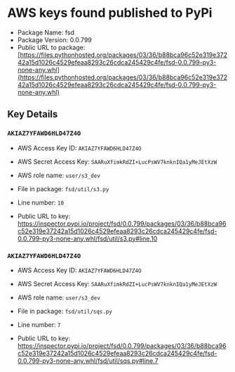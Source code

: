 # AWS keys found published to PyPi

* Package Name: fsd
* Package Version: 0.0.799
* Public URL to package: [https://files.pythonhosted.org/packages/03/36/b88bca96c52e319e37242a15d1026c4529efeaa8293c26cdca245429c4fe/fsd-0.0.799-py3-none-any.whl](https://files.pythonhosted.org/packages/03/36/b88bca96c52e319e37242a15d1026c4529efeaa8293c26cdca245429c4fe/fsd-0.0.799-py3-none-any.whl)

## Key Details

### `AKIAZ7YFAWD6HLD47Z4O`

* AWS Access Key ID: `AKIAZ7YFAWD6HLD47Z4O`
* AWS Secret Access Key: `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` 
* AWS role name: `user/s3_dev`
* File in package: `fsd/util/s3.py`
* Line number: `10`

* Public URL to key: https://inspector.pypi.io/project/fsd/0.0.799/packages/03/36/b88bca96c52e319e37242a15d1026c4529efeaa8293c26cdca245429c4fe/fsd-0.0.799-py3-none-any.whl/fsd/util/s3.py#line.10



### `AKIAZ7YFAWD6HLD47Z4O`

* AWS Access Key ID: `AKIAZ7YFAWD6HLD47Z4O`
* AWS Secret Access Key: `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` 
* AWS role name: `user/s3_dev`
* File in package: `fsd/util/sqs.py`
* Line number: `7`

* Public URL to key: https://inspector.pypi.io/project/fsd/0.0.799/packages/03/36/b88bca96c52e319e37242a15d1026c4529efeaa8293c26cdca245429c4fe/fsd-0.0.799-py3-none-any.whl/fsd/util/sqs.py#line.7


